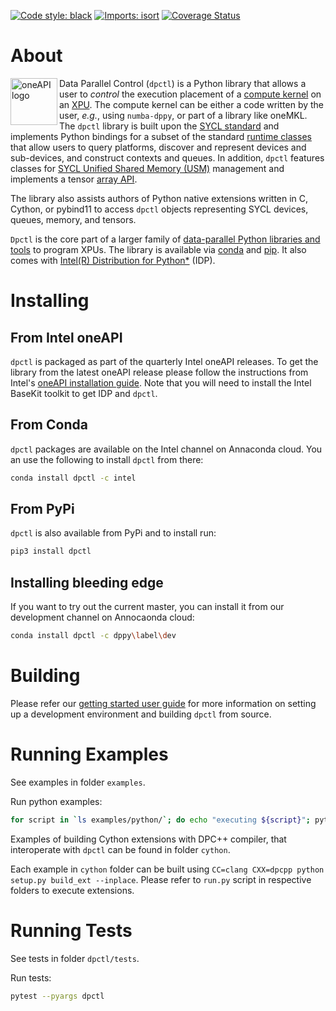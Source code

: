 [![Code style: black](https://img.shields.io/badge/code%20style-black-000000.svg)](https://github.com/psf/black)
[![Imports: isort](https://img.shields.io/badge/%20imports-isort-%231674b1?style=flat&labelColor=ef8336)](https://pycqa.github.io/isort/)
[![Coverage Status](https://coveralls.io/repos/github/IntelPython/dpctl/badge.svg?branch=master)](https://coveralls.io/github/IntelPython/dpctl?branch=master)

About
=====

<img align="left" src="https://spec.oneapi.io/oneapi-logo-white-scaled.jpg" alt="oneAPI logo" width="75"/>

Data Parallel Control (`dpctl`) is a Python library that allows a user to *control* the execution placement of
a [compute kernel](https://en.wikipedia.org/wiki/Compute_kernel) on an [XPU](https://www.intel.com/content/www/us/en/newsroom/news/xpu-vision-oneapi-server-gpu.html).
The compute kernel can be either a code written by the user, *e.g.*, using `numba-dppy`, or part of a library like oneMKL.
The `dpctl` library is built upon the [SYCL standard](https://www.khronos.org/sycl/) and implements Python bindings for a subset of the
standard [runtime classes](https://www.khronos.org/registry/SYCL/specs/sycl-2020/html/sycl-2020.html#_sycl_runtime_classes)
that allow users to query platforms, discover and represent devices and sub-devices, and construct contexts and queues.
In addition, `dpctl` features classes for [SYCL Unified Shared Memory (USM)](https://link.springer.com/chapter/10.1007/978-1-4842-5574-2_6)
management and implements a tensor [array API](https://data-apis.org/array-api/latest/).

The library also assists authors of Python native extensions written in C, Cython, or pybind11 to access `dpctl` objects
representing SYCL devices, queues, memory, and tensors.

`Dpctl` is the core part of a larger family of
[data-parallel Python libraries and tools](https://www.intel.com/content/www/us/en/developer/tools/oneapi/distribution-for-python.html)
to program XPUs. The library is available via [conda](https://anaconda.org/intel/dpctl) and [pip](https://pypi.org/project/dpctl/).
It also comes with [Intel(R) Distribution for Python*](https://software.intel.com/content/www/us/en/develop/tools/oneapi/components/distribution-for-python.html) (IDP).

Installing
==========

From Intel oneAPI
-----------------

`dpctl` is packaged as part of the quarterly Intel oneAPI releases. To get the library from the latest
oneAPI release please follow the instructions from Intel's
[oneAPI installation guide](https://www.intel.com/content/www/us/en/developer/articles/guide/installation-guide-for-oneapi-toolkits.html).
Note that you will need to install the Intel BaseKit toolkit to get IDP and `dpctl`.

From Conda
----------

`dpctl` packages are available on the Intel channel on Annaconda cloud. You an use the following to install `dpctl` from there:

```bash
conda install dpctl -c intel
```

From PyPi
---------

`dpctl` is also available from PyPi and to install run:

```bash
pip3 install dpctl
```

Installing bleeding edge
------------------------

If you want to try out the current master, you can install it from our development channel on Annocaonda cloud:

```bash
conda install dpctl -c dppy\label\dev
```

Building
========

Please refer our [getting started user guide](https://intelpython.github.io/dpctl) for more
information on setting up a development environment and building `dpctl` from source.

Running Examples
================
See examples in folder `examples`.

Run python examples:
```bash
for script in `ls examples/python/`; do echo "executing ${script}"; python examples/python/${script}; done
```

Examples of building Cython extensions with DPC++ compiler, that interoperate
with `dpctl` can be found in folder `cython`.

Each example in `cython` folder can be built using
`CC=clang CXX=dpcpp python setup.py build_ext --inplace`.
Please refer to `run.py` script in respective folders to execute extensions.

Running Tests
=============
See tests in folder `dpctl/tests`.

Run tests:
```bash
pytest --pyargs dpctl
```
